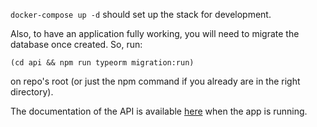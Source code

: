 `docker-compose up -d` should set up the stack for development.

Also, to have an application fully working, you will need to migrate the database once created. So, run:
```
(cd api && npm run typeorm migration:run)
```
on repo's root (or just the npm command if you already are in the right directory).

The documentation of the API is available [here](http://localhost:3001/api) when the app is running.